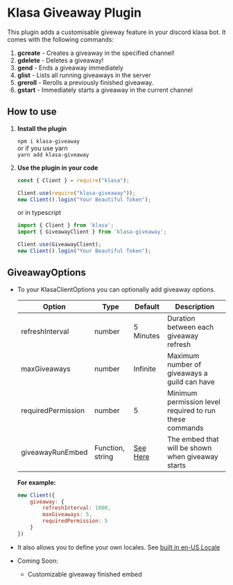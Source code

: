 # Klasa Giveaway Plugin

This plugin adds a customisable giveway feature in your discord klasa bot. It comes with the following commands:

1. **gcreate** - Creates a giveaway in the specified channel!
2. **gdelete** - Deletes a giveaway!
3. **gend** - Ends a giveaway immediately
4. **glist** - Lists all running giveaways in the server
5. **greroll** - Rerolls a previously finished giveaway.
6. **gstart** - Immediately starts a giveaway in the current channel

## How to use

1. **Install the plugin**

   `npm i klasa-giveaway`\
   or if you use yarn\
   `yarn add klasa-giveaway`

2. **Use the plugin in your code**

   ```js
   const { Client } = require("klasa");

   Client.use(require("klasa-giveaway"));
   new Client().login("Your Beautiful Token");
   ```

   or in typescript

   ```ts
   import { Client } from 'klasa';
   import { GiveawayClient } from 'klasa-giveaway';

   Client.use(GiveawayClient);
   new Client().login("Your Beautiful Token");
   ```

## GiveawayOptions

* To your KlasaClientOptions you can optionally add giveaway options.
  
  | Option             | Type   | Default   | Description |
  |--------------------|--------|-----------|-------------|
  | refreshInterval    | number | 5 Minutes | Duration between each giveaway refresh |
  | maxGiveaways       | number | Infinite  | Maximum number of giveaways a guild can have|
  | requiredPermission | number | 5         | Minimum permission level required to run these commands |
  | giveawayRunEmbed   | Function, string  | [See Here](src/lib/util/constants.ts) | The embed that will be shown when giveaway starts |

  **For example:**
  
  ```js
  new Client({
      giveaway: {
          refreshInterval: 1000,
          maxGiveaways: 5,
          requiredPermission: 5
      }
  })
  ```

* It also allows you to define your own locales. See [built in en-US Locale](./src/languages/en-US.ts)
* Coming Soon:
  * Customizable giveaway finished embed
